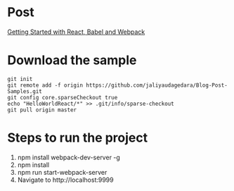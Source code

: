 # Post
[Getting Started with React, Babel and Webpack](http://jaliyaudagedara.blogspot.com/2016/08/angular-2-with-typescript-on-top-of.html)

# Download the sample
```
git init
git remote add -f origin https://github.com/jaliyaudagedara/Blog-Post-Samples.git
git config core.sparseCheckout true
echo "HelloWorldReact/*" >> .git/info/sparse-checkout
git pull origin master
```

# Steps to run the project
1. npm install webpack-dev-server -g
2. npm install
3. npm run start-webpack-server
4. Navigate to http://localhost:9999
